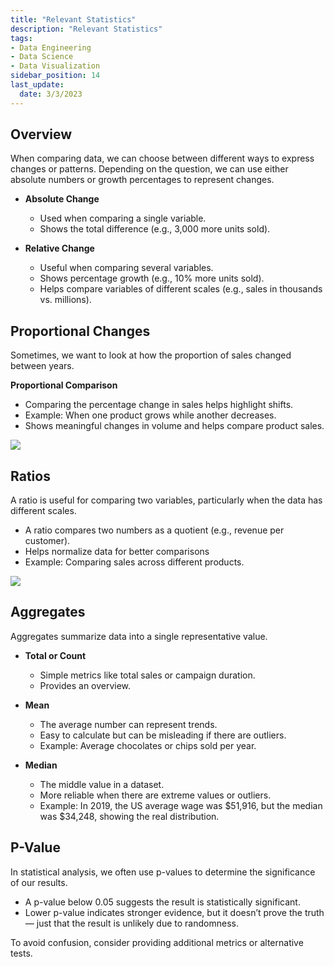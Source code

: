 ```yaml
---
title: "Relevant Statistics"
description: "Relevant Statistics"
tags: 
- Data Engineering
- Data Science
- Data Visualization
sidebar_position: 14
last_update:
  date: 3/3/2023
---
```



## Overview 

When comparing data, we can choose between different ways to express changes or patterns. Depending on the question, we can use either absolute numbers or growth percentages to represent changes.  

- **Absolute Change**  
  - Used when comparing a single variable.  
  - Shows the total difference (e.g., 3,000 more units sold).  

- **Relative Change**  
  - Useful when comparing several variables.  
  - Shows percentage growth (e.g., 10% more units sold).  
  - Helps compare variables of different scales (e.g., sales in thousands vs. millions).  

## Proportional Changes  

Sometimes, we want to look at how the proportion of sales changed between years.  

**Proportional Comparison**  

- Comparing the percentage change in sales helps highlight shifts.
- Example: When one product grows while another decreases.  
- Shows meaningful changes in volume and helps compare product sales.  

<div class="img-center"> 

![](/img/docs/Screenshot-2025-03-15-201351.png)

</div>


## Ratios  

A ratio is useful for comparing two variables, particularly when the data has different scales.  

- A ratio compares two numbers as a quotient (e.g., revenue per customer).  
- Helps normalize data for better comparisons
- Example: Comparing sales across different products.  

<div class="img-center"> 

![](/img/docs/Screenshot-2025-03-15-201629.png)

</div>


## Aggregates  

Aggregates summarize data into a single representative value.  

- **Total or Count**  
  - Simple metrics like total sales or campaign duration.
  - Provides an overview.  

- **Mean**  
  - The average number can represent trends.
  - Easy to calculate but can be misleading if there are outliers.  
  - Example: Average chocolates or chips sold per year.

- **Median**  
  - The middle value in a dataset.
  - More reliable when there are extreme values or outliers.  
  - Example: In 2019, the US average wage was $51,916, but the median was $34,248, showing the real distribution.  

## P-Value  

In statistical analysis, we often use p-values to determine the significance of our results.  

- A p-value below 0.05 suggests the result is statistically significant.  
- Lower p-value indicates stronger evidence, but it doesn’t prove the truth — just that the result is unlikely due to randomness.  

To avoid confusion, consider providing additional metrics or alternative tests.  
